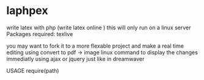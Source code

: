 laphpex
=======

write latex with php (write latex online )
this will only run on a linux server
Packages required:
texlive


you may want to fork it to a more flexable project and make a real time editing using convert to pdf -> image linux command
to display the changes immediatly using ajax or jquery just like in dreamwaver


USAGE
  require(path)
